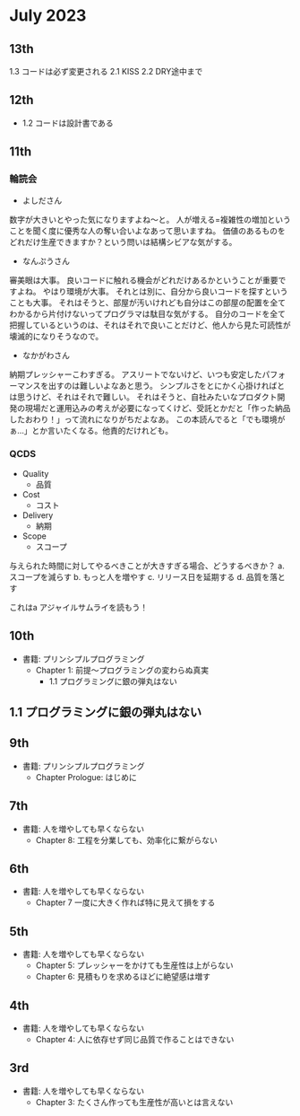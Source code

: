 # July 2023

## 13th

1.3 コードは必ず変更される
2.1 KISS
2.2 DRY途中まで

## 12th

- 1.2 コードは設計書である

## 11th

### 輪読会

- よしださん

数字が大きいとやった気になりますよね〜と。
人が増える=複雑性の増加ということを聞く度に優秀な人の奪い合いよなあって思いますね。
価値のあるものをどれだけ生産できますか？という問いは結構シビアな気がする。

- なんぷうさん

審美眼は大事。
良いコードに触れる機会がどれだけあるかということが重要ですよね。
やはり環境が大事。
それとは別に、自分から良いコードを探すということも大事。
それはそうと、部屋が汚いけれども自分はこの部屋の配置を全てわかるから片付けないってプログラマは駄目な気がする。
自分のコードを全て把握しているというのは、それはそれで良いことだけど、他人から見た可読性が壊滅的になりそうなので。

- なかがわさん

納期プレッシャーこわすぎる。
アスリートでないけど、いつも安定したパフォーマンスを出すのは難しいよなあと思う。
シンプルさをとにかく心掛ければとは思うけど、それはそれで難しい。
それはそうと、自社みたいなプロダクト開発の現場だと運用込みの考えが必要になってくけど、受託とかだと「作った納品したおわり！」って流れになりがちだよなあ。
この本読んでると「でも環境がぁ...」とか言いたくなる。他責的だけれども。

### QCDS

- Quality
  - 品質
- Cost
  - コスト
- Delivery
  - 納期
- Scope
  - スコープ

与えられた時間に対してやるべきことが大きすぎる場合、どうするべきか？
a. スコープを減らす
b. もっと人を増やす
c. リリース日を延期する
d. 品質を落とす

これはa
アジャイルサムライを読もう！

## 10th

- 書籍: プリンシプルプログラミング
  - Chapter 1: 前提〜プログラミングの変わらぬ真実
    - 1.1 プログラミングに銀の弾丸はない

## 1.1 プログラミングに銀の弾丸はない

## 9th

- 書籍: プリンシプルプログラミング
  - Chapter Prologue: はじめに

## 7th

- 書籍: 人を増やしても早くならない
  - Chapter 8: 工程を分業しても、効率化に繋がらない

## 6th

- 書籍: 人を増やしても早くならない
  - Chapter 7 一度に大きく作れば特に見えて損をする

## 5th

- 書籍: 人を増やしても早くならない
  - Chapter 5: プレッシャーをかけても生産性は上がらない
  - Chapter 6: 見積もりを求めるほどに絶望感は増す

## 4th

- 書籍: 人を増やしても早くならない
  - Chapter 4: 人に依存せず同じ品質で作ることはできない

## 3rd

- 書籍: 人を増やしても早くならない
  - Chapter 3: たくさん作っても生産性が高いとは言えない
